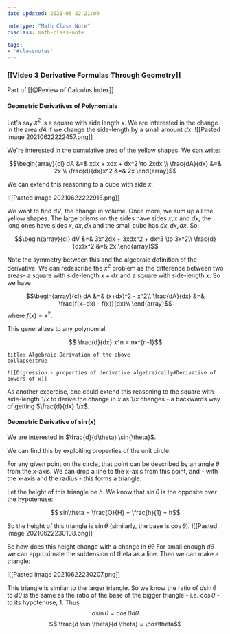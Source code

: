 ```yaml
---
date updated: 2021-06-22 21:09

notetype: "Math Class Note"
cssclass: math-class-note

tags: 
- '#classnotes'
---
```


### [[Video 3 Derivative Formulas Through Geometry]]
Part of [[@Review of Calculus Index]]


#### Geometric Derivatives of Polynomials

Let's say $x^2$ is a square with side length $x$. We are interested in the change in the area $dA$ if we change the side-length by a small amount $dx$. 
![[Pasted image 20210622222457.png]]

We're interested in the cumulative area of the yellow shapes. We can write:

$$\begin{array}{cl}
dA &=& xdx + xdx + dx^2 \to 2xdx \\
\frac{dA}{dx} &=& 2x \\
\frac{d}{dx}x^2 &=& 2x
\end{array}$$

We can extend this reasoning to a cube with side $x$: 

![[Pasted image 20210622222916.png]]

We want to find $dV$, the change in volume. Once more, we sum up all the yellow shapes. The large prisms on the sides have sides $x, x$ and $dx$; the long ones have sides $x, dx, dx$ and the small cube has $dx, dx, dx$. So:

$$\begin{array}{cl}
dV &=& 3x^2dx + 3xdx^2 + dx^3 \to 3x^2\\
\frac{d}{dx}x^2 &=& 2x
\end{array}$$

Note the symmetry between this and the algebraic definition of the derivative.  We can redescribe the $x^2$ problem as the difference between two areas- a square with side-length $x + dx$ and a square with side-length $x$.  So we have 

$$\begin{array}{cl}
dA &=& (x+dx)^2 - x^2\\
\frac{dA}{dx} &=& \frac{f(x+dx) - f(x)}{dx}\\
\end{array}$$
where $f(x)= x^2$. 


This generalizes to any polynomial:

$$ \frac{d}{dx} x^n = nx^{n-1}$$

```ad-info
title: Algebraic Derivation of the above
collapse:true

![[Digression - properties of derivative algebraically#Derivative of powers of x]]

```

As another excercise, one could extend this reasoning to the square with side-length $1/x$ to derive the change in $x$ as $1/x$ changes - a backwards way of getting $\frac{d}{dx} 1/x$.

#### Geometric Derivative of $\sin(x)$

We are interested in $\frac{d}{d\theta} \sin{\theta}$. 

We can find this by exploiting properties of the unit circle. 

For any given point on the circle, that point can be described by an angle $\theta$ from the x-axis. We can drop a line to the x-axis from this point, and - with the x-axis and the radius - this forms a triangle.


Let the height of this triangle be $h$. We know that $\sin \theta$ is the opposite over the hypotenuse:

$$ sin\theta = \frac{O}{H} = \frac{h}{1} = h$$

So the height of this triangle is $\sin \theta$ (similarly, the base is $\cos \theta$). 
![[Pasted image 20210622230108.png]]

So how does this height change with a change in $\theta$? For small enough $d\theta$ we can approximate the subtension of theta as a line. Then we can make a triangle:

![[Pasted image 20210622230207.png]]

This triangle is similar to the larger triangle. So we know the ratio of $d \sin \theta$ to $d\theta$ is the same as the ratio of the base of the bigger triangle - i.e. $\cos \theta$ - to its hypotenuse, $1$. Thus
$$ d \sin \theta = \cos \theta d \theta$$
$$ \frac{d \sin \theta}{d \theta} = \cos\theta$$